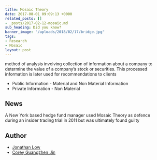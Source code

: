 ```yaml
---
title: Mosaic Theory
date: 2017-08-01 09:09:13 +0000
related_posts: []
- _posts/2017-02-12-mosaic.md
sub_heading: Did you know?
banner_image: "/uploads/2018/02/17/bridge.jpg"
tags:
- Research
- Mosaic
layout: post
---
```

method of analysis involving collection of information about a company to determine the value of a company’s stock or securities. This processed information is later used for recommendations to clients

- Public Information - Material and Non Material Information
- Private Information - Non Material

## News
A New York based hedge fund manager used Mosaic Theory as defence during an insider trading trial in 2011 but was ultimately found guilty

## Author

- [Jonathan Low](/about/jonathan/)
- [Corey Guangzhen Jin ](/about/corey/)
